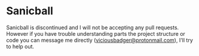 # Sanicball

Sanicball is discontinued and I will not be accepting any pull requests.
However if you have trouble understanding parts the project structure or code you can message me directly (viciousbadger@protonmail.com), I'll try to help out.
